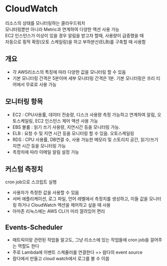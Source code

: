 # CloudWatch

리소스의 상태를 모니터링하는 클라우드워치  
모니터링뿐만 아니라 Metric과 연계하여 다양한 액션 사용 가능  
EC2 인스턴스가 이상이 있을 경우 알림을 받고자 할때, 사용량이 급증했을 때  
자동으로 횡적 확장(오토 스케일링)을 하고 부하분산(ELB)를 구축할 때 사용함  

## 개요

- 각 AWS리소스의 특징에 따라 다양한 값을 모니터링 할 수 있음
- 기본 모니터링 간격은 5분이며 세부 모니터링 간격은 1분. 기본 모니터링은 프리 티어에서 무료로 사용 가능

## 모니터링 항목

- EC2 : CPU사용률, 데이터 전송량, 디스크 사용량 측정 가능하고 연계하여 알림, 오토스케일링, EC2 인스턴스 제어 액션 사용 가능
- EBS 볼륨 : 읽기 쓰기 사용량, 지연시간 등을 모니터링 가능.
- ELB : 요청 수 및 지연 시간 등을 모니터링 할 수 있음. 오토스케일링
- RDS : CPU 사용률, DB연결 수, 사용 가능한 메모리 및 스토리지 공간, 읽기/쓰기 지연 시간 등을 모니터링 가능
- 측정치에 따라 이메일 알림 설정 가능

## 커스텀 측정치

cron job으로 스크립트 실행

- 사용자가 측정한 값을 사용할 수 있음
- 서버 애플리케이션, 로그 파일, 언어 레벨에서 측정치를 생성하고, 이들 값을 모니터링 하거나 CloudWatch 액션을 제어하고 싶을 때 사용
- 아마존 리눅스에는 AWS CLI가 미리 깔려있어 편리

## Events-Scheduler

- 매트릭이랑 관련된 작업들 말고도, 그냥 리소스에 있는 작업들에 cron job을 걸어주는 역할도 한다
- 주로 Lambda에 이벤트 스케쥴러를 연결한다 => 람다의 event source
- 람다에서 만들고 cloud watch에서 로그를 볼 수 이씀
